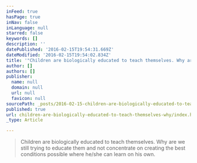 ```yaml
---
inFeed: true
hasPage: true
inNav: false
inLanguage: null
starred: false
keywords: []
description: ''
datePublished: '2016-02-15T19:54:31.669Z'
dateModified: '2016-02-15T19:54:02.834Z'
title: '"Children are biologically educated to teach themselves. Why are we still trying to educate them and not concentrate on creating the best conditions possible where he/she can learn on his own."'
author: []
authors: []
publisher:
  name: null
  domain: null
  url: null
  favicon: null
sourcePath: _posts/2016-02-15-children-are-biologically-educated-to-teach-themselves-why.md
published: true
url: children-are-biologically-educated-to-teach-themselves-why/index.html
_type: Article

---
```

> Children are biologically educated to teach themselves. Why are we still trying to educate them and not concentrate on creating the best conditions possible where he/she can learn on his own.